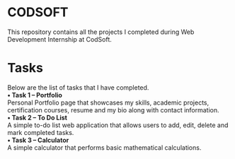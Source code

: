 # CODSOFT
This repository contains all the projects I completed during Web Development Internship at CodSoft.
# Tasks
Below are the list of tasks that I have completed.<br>
**•	Task 1 – Portfolio**<br>
 Personal Portfolio page that showcases my skills, academic projects, certification courses, resume and my bio along with contact information.<br>
**•	Task 2 – To Do List**<br>
  A simple to-do list web application that allows users to add, edit, delete and mark completed tasks.<br>
**•	Task 3 – Calculator**<br>
  A simple calculator that performs basic mathematical calculations.<br>
